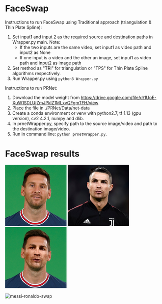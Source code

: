 # FaceSwap
Instructions to run FaceSwap using Traditional approach (triangulation & Thin Plate Spline):
1. Set input1 and input 2 as the required source and destination paths in Wrapper.py main. Note:
 	- If the two inputs are the same video, set input1 as video path and input2 as None
 	- If one input is a video and the other an image, set input1 as video path and input2 as image path
2. Set method as "TRI" for triangulation or "TPS" for Thin Plate Spline algorithms respectively.
3. Run Wrapper.py using `python3 Wrapper.py`

Instructions to run PRNet:

1. Download the model weight from https://drive.google.com/file/d/1UoE-XuW1SDLUjZmJPkIZ1MLxvQFgmTFH/view
2. Place the file in ./PRNet/Data/net-data
3. Create a conda environment or venv with python2.7, tf 1.13 (gpu version), cv2 4.2.1, numpy and dlib.
4. In prnetWrapper.py, specify path to the source image/video and path to the destination image/video.
5. Run in command line: `python prnetWrapper.py`.

# FaceSwap results

<p float="left">
	<img src="https://github.com/niteshjha08/FaceSwap/blob/main/data/mes.jpg" width="200" /> 
	<img src="https://github.com/niteshjha08/FaceSwap/blob/main/data/ron.jpg" width="200" />
  	<img src="https://github.com/niteshjha08/FaceSwap/blob/main/data/outputs/img_swap.jpg" width="200" />	
</p>

![messi-ronaldo-swap](https://github.com/niteshjha08/FaceSwap/blob/main/data/outputs/img_swap.jpg=200x200)